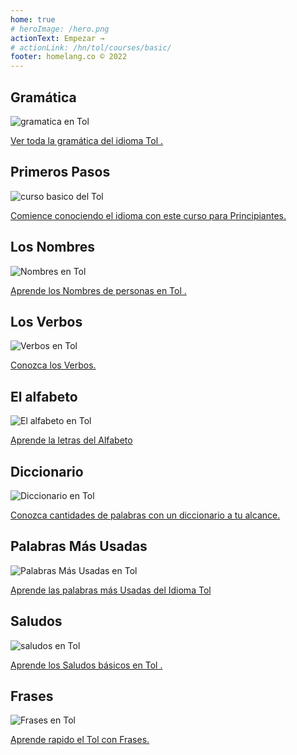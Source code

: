 ```yaml
---
home: true
# heroImage: /hero.png
actionText: Empezar →
# actionLink: /hn/tol/courses/basic/
footer: homelang.co © 2022  
---
```


<div class="features">
  <div class="feature">
    <h2>Gramática </h2>
    <img src="/home/grammar.jpg" alt="gramatica en Tol	">
    <p><a href="/hn/tol/grammar/guide/">Ver toda la gramática del idioma Tol	.</a></p>
  </div>
  <div class="feature">
    <h2>Primeros Pasos</h2>
    <img src="/home/courses.jpg" alt="curso basico del Tol	">
    <p><a href="/hn/tol/courses/basic/">Comience conociendo el idioma con este curso para Principiantes.</a></p>
  </div>
  <div class="feature">
    <h2>Los Nombres</h2>
    <img src="/home/people.jpg" alt="Nombres en Tol	">
    <p><a href="/hn/tol/vocabulary/people/">Aprende los Nombres de personas en Tol	.</a></p>
  </div>
   <div class="feature">
    <h2>Los Verbos </h2>
    <img src="/home/verbs.png" alt="Verbos en Tol	">
    <p><a href="/hn/tol/grammar/verbs/">Conozca los Verbos.</a></p>
  </div>
  <div class="feature">
    <h2>El alfabeto</h2>
    <img src="/home/alphabet.jpg" alt="El alfabeto en Tol	">
    <p><a href="/hn/tol/grammar/alphabet/">Aprende la letras del Alfabeto</a></p>
  </div>
     <div class="feature">
    <h2>Diccionario</h2>
    <img src="/home/dictionary.jpg" alt="Diccionario en Tol	">
    <p><a href="/hn/tol/dictionary/">Conozca cantidades de palabras con un diccionario a tu alcance.</a></p>
  </div>
  <div class="feature">
    <h2>Palabras Más Usadas</h2>
    <img src="/home/more_used.jpg" alt="Palabras Más Usadas en Tol	">
    <p><a href="/hn/tol/vocabulary/more_used/">Aprende las palabras más Usadas del Idioma Tol	</a></p>
  </div>
    <div class="feature">
    <h2>Saludos</h2>
    <img src="/home/greetings.jpg" alt="saludos en Tol	">
    <p><a href="/hn/tol/vocabulary/greetings/">Aprende los Saludos básicos en Tol	.</a></p>
  </div>
   <div class="feature">
    <h2>Frases</h2>
    <img src="/home/phrases.jpg" alt="Frases en Tol	">
    <p><a href="/hn/tol/vocabulary/phrases/">Aprende rapido el Tol con Frases.</a></p>
  </div>
</div>